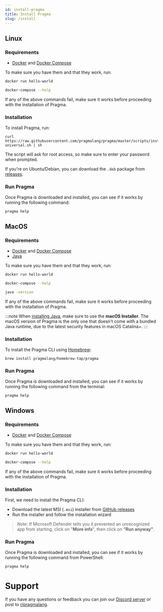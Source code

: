 ```yaml
---
id: install-pragma
title: Install Pragma
slug: /install
---
```


## Linux

### Requirements
- [Docker](https://docs.docker.com/get-docker/) and [Docker Compose](https://docs.docker.com/compose/install/)

To make sure you have them and that they work, run:
```sh
docker run hello-world
```
```sh
docker-compose --help
```

If any of the above commands fail, make sure it works before proceeding with the installation of Pragma.

### Installation

To install Pragma, run:
```
curl https://raw.githubusercontent.com/pragmalang/pragma/master/scripts/install-universal.sh | sh
```
The script will ask for root access, so make sure to enter your password when prompted.

If you're on Ubuntu/Debian, you can download the `.deb` package from [releases](https://github.com/pragmalang/pragma/releases/latest).

### Run Pragma

Once Pragma is downloaded and installed, you can see if it works by running the following command:
```
pragma help
```

## MacOS

### Requirements

- [Docker](https://docs.docker.com/get-docker/) and [Docker Compose](https://docs.docker.com/compose/install/)
- [Java](https://www.oracle.com/java/technologies/javase-jdk15-downloads.html)

To make sure you have them and that they work, run:
```sh
docker run hello-world
```
```sh
docker-compose --help
```
```sh
java -version
```

If any of the above commands fail, make sure it works before proceeding with the installation of Pragma.

:::note
When [installing Java](https://www.oracle.com/java/technologies/javase-jdk15-downloads.html), make sure to use the **macOS Installer**. The macOS version of Pragma is the only one that doesn't come with a bundled Java runtime, due to the latest security features in macOS Catalina+.
:::

### Installation

To install the Pragma CLI using [Homebrew](https://brew.sh/):
```
brew install pragmalang/homebrew-tap/pragma
```

### Run Pragma

Once Pragma is downloaded and installed, you can see if it works by running the following command from the terminal:
```
pragma help
```

## Windows

### Requirements

- [Docker](https://docs.docker.com/get-docker/) and [Docker Compose](https://docs.docker.com/compose/install/)

To make sure you have them and that they work, run:
```sh
docker run hello-world
```
```sh
docker-compose --help
```

If any of the above commands fail, make sure it works before proceeding with the installation of Pragma.

### Installation

First, we need to install the Pragma CLI:

- Download the latest MSI (`.msi`) installer from [GitHub releases](https://github.com/pragmalang/pragma/releases/latest)
- Run the installer and follow the installation wizard

> *Note*: If Microsoft Defender tells you it prevented an unrecognized app from starting, click on "__More info__", then click on **"Run anyway"**.

### Run Pragma

Once Pragma is downloaded and installed, you can see if it works by running the following command from PowerShell:
```
pragma help
```

# Support

If you have any questions or feedback you can join our [Discord server](https://discord.gg/gbhDnfC) or post to [r/pragmalang](https://www.reddit.com/r/pragmalang/).